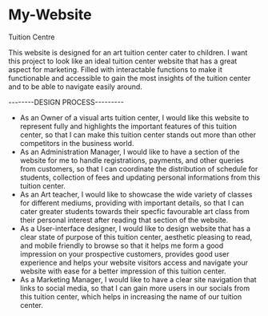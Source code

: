 # My-Website

Tuition Centre

This website is designed for an art tuition center cater to children. I want this project to look like an ideal tuition center website that has a great aspect for marketing. Filled with interactable functions to make it functionable and accessible to gain the most insights of the tuition center and to be able to navigate easily around.

--------DESIGN PROCESS---------
- As an Owner of a visual arts tuition center, I would like this website to represent fully and highlights the important features of this tuition center, so that I can make this tuition center stands out more than other competitors in the business world.
- As an Administration Manager, I would like to have a section of the website for me to handle registrations, payments, and other queries from customers, so that I can coordinate the distribution of schedule for students, collection of fees and updating personal informations from this tuition center.
- As an Art teacher, I would like to showcase the wide variety of classes for different mediums, providing with important details, so that I can cater greater students towards their specfic favourable art class from their personal interest after reading that section of the website. 
- As a User-interface designer, I would like to design website that has a clear state of purpose of this tuition center, aesthetic pleasing to read, and mobile friendly to browse so that it helps me form a good impression on your prospective customers, provides good user experience and helps your website visitors access and navigate your website with ease for a better impression of this tuition center.
- As a Marketing Manager, I would like to have a clear site navigation that links to social media, so that I can gain more users in our socials from this tuition center, which helps in increasing the name of our tuition center.
